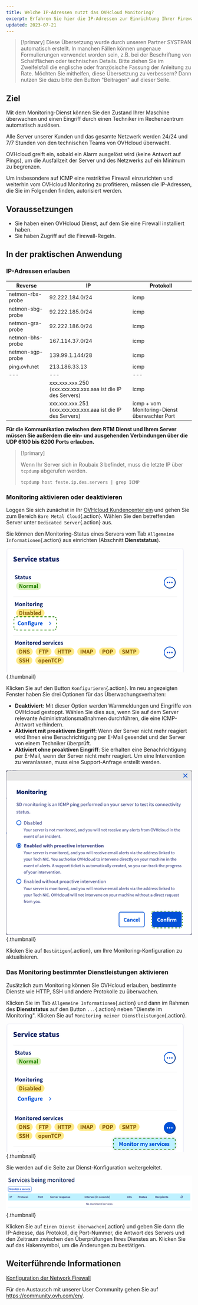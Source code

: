 ```yaml
---
title: Welche IP-Adressen nutzt das OVHcloud Monitoring?
excerpt: Erfahren Sie hier die IP-Adressen zur Einrichtung Ihrer Firewall, um OVHcloud Monitoring auf Ihrem Server zu erlauben
updated: 2023-07-21
---
```


> [!primary]
> Diese Übersetzung wurde durch unseren Partner SYSTRAN automatisch erstellt. In manchen Fällen können ungenaue Formulierungen verwendet worden sein, z.B. bei der Beschriftung von Schaltflächen oder technischen Details. Bitte ziehen Sie im Zweifelsfall die englische oder französische Fassung der Anleitung zu Rate. Möchten Sie mithelfen, diese Übersetzung zu verbessern? Dann nutzen Sie dazu bitte den Button "Beitragen" auf dieser Seite.
>

## Ziel

Mit dem Monitoring-Dienst können Sie den Zustand Ihrer Maschine überwachen und einen Eingriff durch einen Techniker im Rechenzentrum automatisch auslösen.

Alle Server unserer Kunden und das gesamte Netzwerk werden 24/24 und 7/7 Stunden von den technischen Teams von OVHcloud überwacht.

OVHcloud greift ein, sobald ein Alarm ausgelöst wird (keine Antwort auf Pings), um die Ausfallzeit der Server und des Netzwerks auf ein Minimum zu begrenzen.

Um insbesondere auf ICMP eine restriktive Firewall einzurichten und weiterhin vom OVHcloud Monitoring zu profitieren, müssen die IP-Adressen, die Sie im Folgenden finden, autorisiert werden.

## Voraussetzungen

- Sie haben einen OVHcloud Dienst, auf dem Sie eine Firewall installiert haben.
- Sie haben Zugriff auf die Firewall-Regeln.

## In der praktischen Anwendung

### IP-Adressen erlauben

|Reverse|IP|Protokoll|
|---|---|---|
|netmon-rbx-probe|92.222.184.0/24|icmp|
|netmon-sbg-probe|92.222.185.0/24|icmp|
|netmon-gra-probe|92.222.186.0/24|icmp|
|netmon-bhs-probe|167.114.37.0/24|icmp|
|netmon-sgp-probe|139.99.1.144/28|icmp|
|ping.ovh.net|213.186.33.13|icmp|
|---|---|---|
||xxx.xxx.xxx.250 (xxx.xxx.xxx.xxx.aaa ist die IP des Servers)|icmp|
||xxx.xxx.xxx.251 (xxx.xxx.xxx.xxx.aaa ist die IP des Servers)|icmp + vom Monitoring-Dienst überwachter Port|

**Für die Kommunikation zwischen dem RTM Dienst und Ihrem Server müssen Sie außerdem die ein- und ausgehenden Verbindungen über die UDP 6100 bis 6200 Ports erlauben.**

> [!primary]
>
> Wenn Ihr Server sich in Roubaix 3 befindet, muss die letzte IP über `tcpdump` abgerufen werden.
>
> ```
> tcpdump host feste.ip.des.servers | grep ICMP
> ```
>

### Monitoring aktivieren oder deaktivieren

Loggen Sie sich zunächst in Ihr [OVHcloud Kundencenter ein](https://www.ovh.com/auth/?action=gotomanager&from=https://www.ovh.de/&ovhSubsidiary=de) und gehen Sie zum Bereich `Bare Metal Cloud`{.action}. Wählen Sie den betreffenden Server unter `Dedicated Server`{.action} aus.

Sie können den Monitoring-Status eines Servers vom Tab `Allgemeine Informationen`{.action} aus einrichten (Abschnitt **Dienststatus**).

![Monitoring](images/monitoring-server.png){.thumbnail}

Klicken Sie auf den Button `Konfigurieren`{.action}. Im neu angezeigten Fenster haben Sie drei Optionen für das Überwachungsverhalten:

- **Deaktiviert**: Mit dieser Option werden Warnmeldungen und Eingriffe von OVHcloud gestoppt. Wählen Sie dies aus, wenn Sie auf dem Server relevante Administrationsmaßnahmen durchführen, die eine ICMP-Antwort verhindern.
- **Aktiviert mit proaktivem Eingriff**: Wenn der Server nicht mehr reagiert wird Ihnen eine Benachrichtigung per E-Mail gesendet und der Server von einem Techniker überprüft.
- **Aktiviert ohne proaktiven Eingriff**: Sie erhalten eine Benachrichtigung per E-Mail, wenn der Server nicht mehr reagiert. Um eine Intervention zu veranlassen, muss eine Support-Anfrage erstellt werden.

![Monitoring](images/monitoring-server2.png){.thumbnail}

Klicken Sie auf `Bestätigen`{.action}, um Ihre Monitoring-Konfiguration zu aktualisieren.

### Das Monitoring bestimmter Dienstleistungen aktivieren

Zusätzlich zum Monitoring können Sie OVHcloud erlauben, bestimmte Dienste wie HTTP, SSH und andere Protokolle zu überwachen.

Klicken Sie im Tab `Allgemeine Informationen`{.action} und dann im Rahmen des **Dienststatus** auf den Button `...`{.action} neben "Dienste im Monitoring". Klicken Sie auf `Monitoring meiner Dienstleistungen`{.action}.

![monitoring](images/monitoring02.png){.thumbnail}

Sie werden auf die Seite zur Dienst-Konfiguration weitergeleitet.

![monitoring](images/monitoring3.png){.thumbnail}

Klicken Sie auf `Einen Dienst überwachen`{.action} und geben Sie dann die IP-Adresse, das Protokoll, die Port-Nummer, die Antwort des Servers und den Zeitraum zwischen den Überprüfungen Ihres Dienstes an. Klicken Sie auf das Hakensymbol, um die Änderungen zu bestätigen.

## Weiterführende Informationen

[Konfiguration der Network Firewall](/pages/cloud/dedicated/firewall_network)

Für den Austausch mit unserer User Community gehen Sie auf <https://community.ovh.com/en/>.